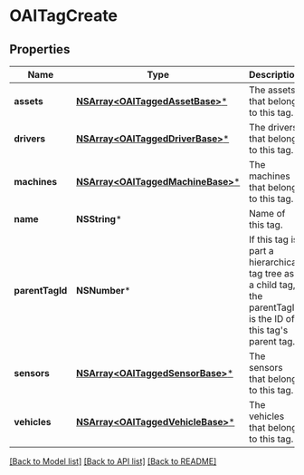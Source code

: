 # OAITagCreate

## Properties
Name | Type | Description | Notes
------------ | ------------- | ------------- | -------------
**assets** | [**NSArray&lt;OAITaggedAssetBase&gt;***](OAITaggedAssetBase.md) | The assets that belong to this tag. | [optional] 
**drivers** | [**NSArray&lt;OAITaggedDriverBase&gt;***](OAITaggedDriverBase.md) | The drivers that belong to this tag. | [optional] 
**machines** | [**NSArray&lt;OAITaggedMachineBase&gt;***](OAITaggedMachineBase.md) | The machines that belong to this tag. | [optional] 
**name** | **NSString*** | Name of this tag. | 
**parentTagId** | **NSNumber*** | If this tag is part a hierarchical tag tree as a child tag, the parentTagId is the ID of this tag&#39;s parent tag. | [optional] 
**sensors** | [**NSArray&lt;OAITaggedSensorBase&gt;***](OAITaggedSensorBase.md) | The sensors that belong to this tag. | [optional] 
**vehicles** | [**NSArray&lt;OAITaggedVehicleBase&gt;***](OAITaggedVehicleBase.md) | The vehicles that belong to this tag. | [optional] 

[[Back to Model list]](../README.md#documentation-for-models) [[Back to API list]](../README.md#documentation-for-api-endpoints) [[Back to README]](../README.md)


